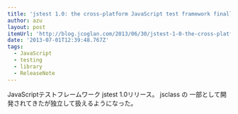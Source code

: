 ```yaml
---
title: 'jstest 1.0: the cross-platform JavaScript test framework finally released as a standalone package – The If Works'
author: azu
layout: post
itemUrl: 'http://blog.jcoglan.com/2013/06/30/jstest-1-0-the-cross-platform-javascript-test-framework-finally-released-as-a-standalone-package/'
date: '2013-07-01T12:39:48.767Z'
tags:
  - JavaScript
  - testing
  - library
  - ReleaseNote
---
```

JavaScriptテストフレームワーク jstest 1.0リリース。
jsclass の 一部として開発されてきたが独立して扱えるようになった。
